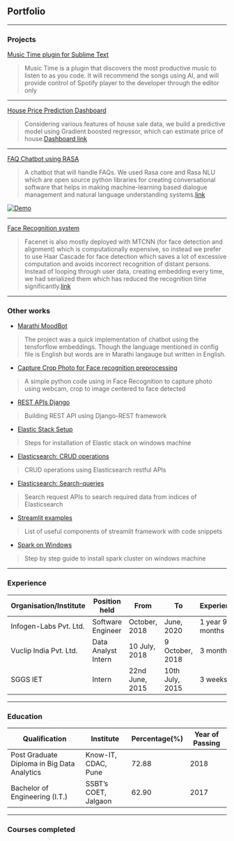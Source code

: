 ## Portfolio

---

### Projects

[Music Time plugin for Sublime Text](https://github.com/swdotcom/swdc-sublime-music-time)
> Music Time is a plugin that discovers the most productive music to listen to as you code. It will recommend the songs using AI, and will provide control of Spotify player to the developer through the editor only

---
[House Price Prediction Dashboard](https://hpp-dash.herokuapp.com/)
> Considering various features of house sale data, we build a predictive model using Gradient boosted regressor, which can estimate price of house.[Dashboard link](https://hpp-dash.herokuapp.com/)

---
[FAQ Chatbot using RASA](https://www.youtube.com/watch?v=q901KMhQrsA)
> A chatbot that will handle FAQs. We used Rasa core and Rasa NLU which are open source python libraries for creating conversational software that helps in making machine-learning based dialogue management and natural language understanding systems.[link](http://infogen-labs.com/imgs/deep-learning/The_next_generation_chatbot_using_AI.pdf)

[![Demo](/images/dummy_thumbnail.jpg)](https://www.youtube.com/watch?v=q901KMhQrsA)

---
[Face Recognition system](https://www.youtube.com/watch?v=Eqp73OhVa94)
> Facenet is also mostly deployed with MTCNN (for face detection and alignment) which is computationally expensive, so instead we prefer to use Haar Cascade for face detection which saves a lot of excessive computation and avoids incorrect recognition of distant persons. Instead of looping through user data, creating embedding every time, we had serialized them which has reduced the recognition time significantly.[link](https://sway.office.com/eDQI1VFHNFZ34TEU)

---
### Other works  

- [Marathi MoodBot](https://ajinkz.github.io/Marathi-MoodBot/)
> The project was a quick implementation of chatbot using the tensforflow embeddings. Though the language mentioned in config file is English but words are in Marathi langauge but written in English.

- [Capture Crop Photo for Face recognition preprocessing](https://ajinkz.github.io/CaptureCropPhoto/)
> A simple python code using in Face Recognition to capture photo using webcam, crop to image centered to face detected

- [REST APIs Django](https://ajinkz.github.io/REST-APIs-Django/)
> Building REST API using Django-REST framework

- [Elastic Stack Setup](https://ajinkz.github.io/Elastic-Stack-Setup/)
> Steps for installation of Elastic stack on windows machine

- [Elasticsearch: CRUD operations](https://ajinkz.github.io/CRUD-operations-Elasticsearch/)
> CRUD operations using Elasticsearch restful APIs

- [Elasticsearch: Search-queries](https://ajinkz.github.io/Elasticsearch-search-queries/)
> Search request APIs to search required data from indices of Elasticsearch

- [Streamlit examples](https://ajinkz.github.io/Streamlit-example/)
> List of useful components of streamlit framework with code snippets

- [Spark on Windows](https://ajinkz.github.io/spark-on-windows-setup/)
> Step by step guide to install spark cluster on windows machine

---
### Experience
| Organisation/Institute 	| Position held       	| From            	| To              	| Experience      	|
|------------------------	|---------------------	|-----------------	|-----------------	|-----------------	|
| Infogen-Labs Pvt. Ltd. 	| Software Engineer   	| October, 2018   	| June, 2020      	| 1 year 9 months 	|
| Vuclip India Pvt. Ltd. 	| Data Analyst Intern 	| 10 July, 2018   	| 9 October, 2018 	| 3 months        	|
| SGGS IET               	| Intern              	| 22nd June, 2015 	| 10th July, 2015 	| 3 weeks         	|

---
### Education
| Qualification                               | Institute            | Percentage(%) | Year of Passing |
|---------------------------------------------|----------------------|---------------|-----------------|
| Post Graduate Diploma in Big Data Analytics | Know-IT, CDAC, Pune  | 72.88         | 2018            |
| Bachelor of Engineering (I.T.)              | SSBT’s COET, Jalgaon | 62.90         | 2017            |

---
### Courses completed

